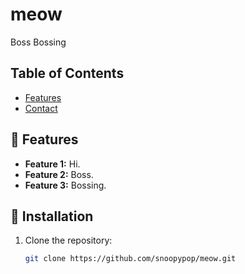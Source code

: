 # meow

Boss Bossing

## Table of Contents

- [Features](#features)
- [Contact](#contact)

## 🎉 Features

- **Feature 1:** Hi.
- **Feature 2:** Boss.
- **Feature 3:** Bossing.

## 🚀 Installation

1. Clone the repository:
   ```bash
   git clone https://github.com/snoopypop/meow.git
